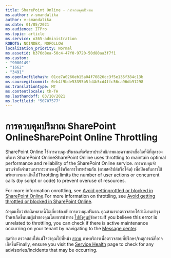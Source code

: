 ```yaml
---
title: SharePoint Online - การควบคุมปริมาณ
ms.author: v-smandalika
author: v-smandalika
ms.date: 01/05/2021
ms.audience: ITPro
ms.topic: article
ms.service: o365-administration
ROBOTS: NOINDEX, NOFOLLOW
localization_priority: Normal
ms.assetid: b376d8ea-50c4-47f0-9720-50d80aa3f7f1
ms.custom:
- "9000149"
- "1662"
- "3491"
ms.openlocfilehash: 01ce7a0266eb15a04f70826cc3f5e135f384c13b
ms.sourcegitcommit: 0eb4f9bde53395b5fd4b5cd4ffc56ca96db91298
ms.translationtype: MT
ms.contentlocale: th-TH
ms.lasthandoff: 03/10/2021
ms.locfileid: "50707577"
---
```

# <a name="sharepoint-online-throttling"></a><span data-ttu-id="5f5af-102">การควบคุมปริมาณ SharePoint Online</span><span class="sxs-lookup"><span data-stu-id="5f5af-102">SharePoint Online Throttling</span></span>

<span data-ttu-id="5f5af-103">SharePoint Online ใช้การควบคุมปริมาณเพื่อรักษาประสิทธิภาพและความน่าเชื่อถือที่ดีที่สุดของบริการ SharePoint Online</span><span class="sxs-lookup"><span data-stu-id="5f5af-103">SharePoint Online uses throttling to maintain optimal performance and reliability of the SharePoint Online service.</span></span> <span data-ttu-id="5f5af-104">การควบคุมจํานวนจํากัดจํานวนการกระทาของผู้ใช้หรือการโทรพร้อมกัน (ตามสคริปต์หรือโค้ด) เพื่อป้องกันการใช้ทรัพยากรมากเกินไป</span><span class="sxs-lookup"><span data-stu-id="5f5af-104">Throttling limits the number of user actions or concurrent calls (by script or code) to prevent overuse of resources.</span></span> 

<span data-ttu-id="5f5af-105">For more information onrottling, see [Avoid gettingrottled or blocked in SharePoint Online](https://docs.microsoft.com/sharepoint/dev/general-development/how-to-avoid-getting-throttled-or-blocked-in-sharepoint-online).</span><span class="sxs-lookup"><span data-stu-id="5f5af-105">For more information on throttling, see [Avoid getting throttled or blocked in SharePoint Online](https://docs.microsoft.com/sharepoint/dev/general-development/how-to-avoid-getting-throttled-or-blocked-in-sharepoint-online).</span></span>

<span data-ttu-id="5f5af-106">ถ้าคุณเชื่อว่าข้อผิดพลาดนี้ไม่เกี่ยวข้องกับการควบคุมปริมาณ คุณสามารถตรวจสอบได้ว่ามีงานบํารุงรักษาเกิดขึ้นบนผู้เช่าของคุณโดยการนําทาง [ไปยังศูนย์](https://portal.office.com/adminportal/home#/MessageCenter)ข้อความ</span><span class="sxs-lookup"><span data-stu-id="5f5af-106">If you believe this error is unrelated to throttling, you can check if there is active maintenance occurring on your tenant by navigating to the [Message center](https://portal.office.com/adminportal/home#/MessageCenter).</span></span>

 <span data-ttu-id="5f5af-107">สุดท้าย ตรวจสอบให้แน่ใจว่าคุณไปที่หน้า [สถาน](https://portal.office.com/adminportal/home#/servicehealth) ภาพบริการเพื่อตรวจสอบที่ปรึกษา/เหตุการณ์ที่อาจเกิดขึ้น</span><span class="sxs-lookup"><span data-stu-id="5f5af-107">Finally, ensure you visit the [Service Health](https://portal.office.com/adminportal/home#/servicehealth) page to check for any advisories/incidents that may be occurring.</span></span>

